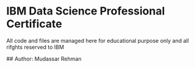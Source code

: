 # IBM Data Science Professional Certificate
<p>All code and files are managed here for educational purpose only and all rifghts reserved to IBM</p>
## Author: Mudassar Rehman
